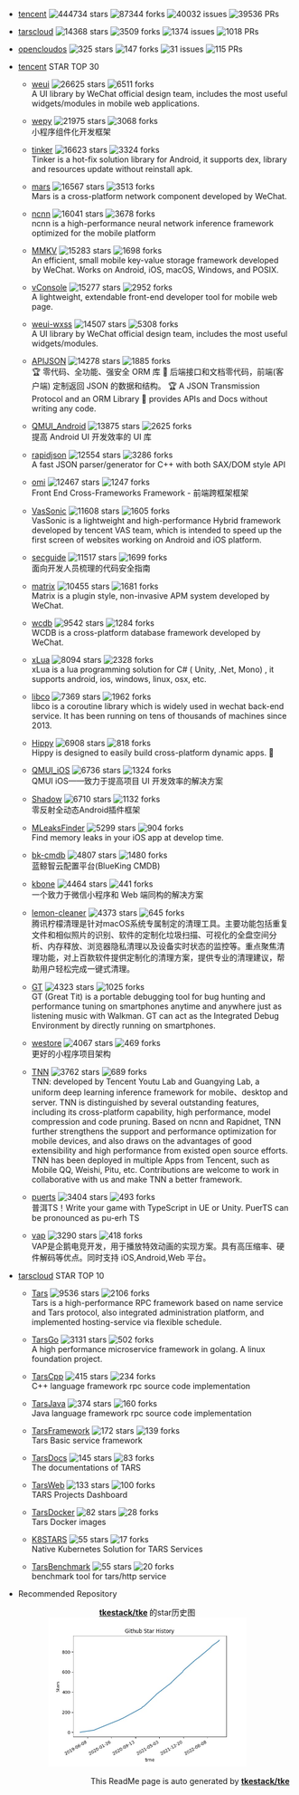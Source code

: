 
+ [tencent](https://github.com/tencent)
![444734 stars](https://img.shields.io/badge/Stars-444734-green)
![87344 forks](https://img.shields.io/badge/Forks-87344-green)
![40032 issues](https://img.shields.io/badge/Issues-40032-green)
![39536 PRs](https://img.shields.io/badge/PRs-39536-green)

+ [tarscloud](https://github.com/tarscloud)
![14368 stars](https://img.shields.io/badge/Stars-14368-green)
![3509 forks](https://img.shields.io/badge/Forks-3509-green)
![1374 issues](https://img.shields.io/badge/Issues-1374-green)
![1018 PRs](https://img.shields.io/badge/PRs-1018-green)

+ [opencloudos](https://github.com/opencloudos)
![325 stars](https://img.shields.io/badge/Stars-325-green)
![147 forks](https://img.shields.io/badge/Forks-147-green)
![31 issues](https://img.shields.io/badge/Issues-31-green)
![115 PRs](https://img.shields.io/badge/PRs-115-green)



+ [tencent](https://github.com/tencent) STAR TOP 30
    
    + [weui](https://github.com/tencent/weui) 
    ![26625 stars](https://img.shields.io/badge/Stars-26625-green)
    ![6511 forks](https://img.shields.io/badge/Forks-6511-green)  
    A UI library by WeChat official design team, includes the most useful widgets/modules in mobile web applications.
    
    + [wepy](https://github.com/tencent/wepy) 
    ![21975 stars](https://img.shields.io/badge/Stars-21975-green)
    ![3068 forks](https://img.shields.io/badge/Forks-3068-green)  
    小程序组件化开发框架
    
    + [tinker](https://github.com/tencent/tinker) 
    ![16623 stars](https://img.shields.io/badge/Stars-16623-green)
    ![3324 forks](https://img.shields.io/badge/Forks-3324-green)  
    Tinker is a hot-fix solution library for Android, it supports dex, library and resources update without reinstall apk.
    
    + [mars](https://github.com/tencent/mars) 
    ![16567 stars](https://img.shields.io/badge/Stars-16567-green)
    ![3513 forks](https://img.shields.io/badge/Forks-3513-green)  
    Mars is a cross-platform network component  developed by WeChat.
    
    + [ncnn](https://github.com/tencent/ncnn) 
    ![16041 stars](https://img.shields.io/badge/Stars-16041-green)
    ![3678 forks](https://img.shields.io/badge/Forks-3678-green)  
    ncnn is a high-performance neural network inference framework optimized for the mobile platform
    
    + [MMKV](https://github.com/tencent/MMKV) 
    ![15283 stars](https://img.shields.io/badge/Stars-15283-green)
    ![1698 forks](https://img.shields.io/badge/Forks-1698-green)  
    An efficient, small mobile key-value storage framework developed by WeChat. Works on Android, iOS, macOS, Windows, and POSIX.
    
    + [vConsole](https://github.com/tencent/vConsole) 
    ![15277 stars](https://img.shields.io/badge/Stars-15277-green)
    ![2952 forks](https://img.shields.io/badge/Forks-2952-green)  
    A lightweight, extendable front-end developer tool for mobile web page.
    
    + [weui-wxss](https://github.com/tencent/weui-wxss) 
    ![14507 stars](https://img.shields.io/badge/Stars-14507-green)
    ![5308 forks](https://img.shields.io/badge/Forks-5308-green)  
    A UI library by WeChat official design team, includes the most useful widgets/modules.
    
    + [APIJSON](https://github.com/tencent/APIJSON) 
    ![14278 stars](https://img.shields.io/badge/Stars-14278-green)
    ![1885 forks](https://img.shields.io/badge/Forks-1885-green)  
    🏆 零代码、全功能、强安全 ORM 库 🚀 后端接口和文档零代码，前端(客户端) 定制返回 JSON 的数据和结构。 🏆 A JSON Transmission Protocol and an ORM Library 🚀  provides APIs and Docs without writing any code.
    
    + [QMUI_Android](https://github.com/tencent/QMUI_Android) 
    ![13875 stars](https://img.shields.io/badge/Stars-13875-green)
    ![2625 forks](https://img.shields.io/badge/Forks-2625-green)  
    提高 Android UI 开发效率的 UI 库
    
    + [rapidjson](https://github.com/tencent/rapidjson) 
    ![12554 stars](https://img.shields.io/badge/Stars-12554-green)
    ![3286 forks](https://img.shields.io/badge/Forks-3286-green)  
    A fast JSON parser/generator for C++ with both SAX/DOM style API
    
    + [omi](https://github.com/tencent/omi) 
    ![12467 stars](https://img.shields.io/badge/Stars-12467-green)
    ![1247 forks](https://img.shields.io/badge/Forks-1247-green)  
     Front End Cross-Frameworks Framework - 前端跨框架框架
    
    + [VasSonic](https://github.com/tencent/VasSonic) 
    ![11608 stars](https://img.shields.io/badge/Stars-11608-green)
    ![1605 forks](https://img.shields.io/badge/Forks-1605-green)  
    VasSonic is a lightweight and high-performance Hybrid framework developed by tencent VAS team, which is intended to speed up the first screen of websites working on Android and iOS platform. 
    
    + [secguide](https://github.com/tencent/secguide) 
    ![11517 stars](https://img.shields.io/badge/Stars-11517-green)
    ![1699 forks](https://img.shields.io/badge/Forks-1699-green)  
    面向开发人员梳理的代码安全指南
    
    + [matrix](https://github.com/tencent/matrix) 
    ![10455 stars](https://img.shields.io/badge/Stars-10455-green)
    ![1681 forks](https://img.shields.io/badge/Forks-1681-green)  
    Matrix is a plugin style, non-invasive APM system developed by WeChat.
    
    + [wcdb](https://github.com/tencent/wcdb) 
    ![9542 stars](https://img.shields.io/badge/Stars-9542-green)
    ![1284 forks](https://img.shields.io/badge/Forks-1284-green)  
    WCDB is a cross-platform database framework developed by WeChat.
    
    + [xLua](https://github.com/tencent/xLua) 
    ![8094 stars](https://img.shields.io/badge/Stars-8094-green)
    ![2328 forks](https://img.shields.io/badge/Forks-2328-green)  
    xLua is a lua programming solution for  C# ( Unity, .Net, Mono) , it supports android, ios, windows, linux, osx, etc.
    
    + [libco](https://github.com/tencent/libco) 
    ![7369 stars](https://img.shields.io/badge/Stars-7369-green)
    ![1962 forks](https://img.shields.io/badge/Forks-1962-green)  
    libco is a coroutine library which is widely used in wechat  back-end service. It has been running on tens of thousands of machines since 2013.
    
    + [Hippy](https://github.com/tencent/Hippy) 
    ![6908 stars](https://img.shields.io/badge/Stars-6908-green)
    ![818 forks](https://img.shields.io/badge/Forks-818-green)  
    Hippy is designed to easily build cross-platform dynamic apps. 👏
    
    + [QMUI_iOS](https://github.com/tencent/QMUI_iOS) 
    ![6736 stars](https://img.shields.io/badge/Stars-6736-green)
    ![1324 forks](https://img.shields.io/badge/Forks-1324-green)  
    QMUI iOS——致力于提高项目 UI 开发效率的解决方案
    
    + [Shadow](https://github.com/tencent/Shadow) 
    ![6710 stars](https://img.shields.io/badge/Stars-6710-green)
    ![1132 forks](https://img.shields.io/badge/Forks-1132-green)  
    零反射全动态Android插件框架
    
    + [MLeaksFinder](https://github.com/tencent/MLeaksFinder) 
    ![5299 stars](https://img.shields.io/badge/Stars-5299-green)
    ![904 forks](https://img.shields.io/badge/Forks-904-green)  
    Find memory leaks in your iOS app at develop time.
    
    + [bk-cmdb](https://github.com/tencent/bk-cmdb) 
    ![4807 stars](https://img.shields.io/badge/Stars-4807-green)
    ![1480 forks](https://img.shields.io/badge/Forks-1480-green)  
    蓝鲸智云配置平台(BlueKing CMDB)
    
    + [kbone](https://github.com/tencent/kbone) 
    ![4464 stars](https://img.shields.io/badge/Stars-4464-green)
    ![441 forks](https://img.shields.io/badge/Forks-441-green)  
    一个致力于微信小程序和 Web 端同构的解决方案
    
    + [lemon-cleaner](https://github.com/tencent/lemon-cleaner) 
    ![4373 stars](https://img.shields.io/badge/Stars-4373-green)
    ![645 forks](https://img.shields.io/badge/Forks-645-green)  
    腾讯柠檬清理是针对macOS系统专属制定的清理工具。主要功能包括重复文件和相似照片的识别、软件的定制化垃圾扫描、可视化的全盘空间分析、内存释放、浏览器隐私清理以及设备实时状态的监控等。重点聚焦清理功能，对上百款软件提供定制化的清理方案，提供专业的清理建议，帮助用户轻松完成一键式清理。
    
    + [GT](https://github.com/tencent/GT) 
    ![4323 stars](https://img.shields.io/badge/Stars-4323-green)
    ![1025 forks](https://img.shields.io/badge/Forks-1025-green)  
    GT (Great Tit) is a portable debugging tool for bug hunting and performance tuning on smartphones anytime and anywhere just as listening music with Walkman. GT can act as the Integrated Debug Environment by directly running on smartphones.
    
    + [westore](https://github.com/tencent/westore) 
    ![4067 stars](https://img.shields.io/badge/Stars-4067-green)
    ![469 forks](https://img.shields.io/badge/Forks-469-green)  
    更好的小程序项目架构
    
    + [TNN](https://github.com/tencent/TNN) 
    ![3762 stars](https://img.shields.io/badge/Stars-3762-green)
    ![689 forks](https://img.shields.io/badge/Forks-689-green)  
    TNN: developed by Tencent Youtu Lab and Guangying Lab, a uniform deep learning inference framework for mobile、desktop and server. TNN is distinguished by several outstanding features, including its cross-platform capability, high performance, model compression and code pruning. Based on ncnn and Rapidnet, TNN further strengthens the support and performance optimization for mobile devices, and also draws on the advantages of good extensibility and high performance from existed open source efforts. TNN has been deployed in multiple Apps from Tencent, such as Mobile QQ, Weishi, Pitu, etc. Contributions are welcome to work in collaborative with us and make TNN a better framework. 
    
    + [puerts](https://github.com/tencent/puerts) 
    ![3404 stars](https://img.shields.io/badge/Stars-3404-green)
    ![493 forks](https://img.shields.io/badge/Forks-493-green)  
    普洱TS！Write your game with TypeScript in UE or Unity. PuerTS can be pronounced as pu-erh TS
    
    + [vap](https://github.com/tencent/vap) 
    ![3290 stars](https://img.shields.io/badge/Stars-3290-green)
    ![418 forks](https://img.shields.io/badge/Forks-418-green)  
    VAP是企鹅电竞开发，用于播放特效动画的实现方案。具有高压缩率、硬件解码等优点。同时支持 iOS,Android,Web 平台。
    

+ [tarscloud](https://github.com/tarscloud) STAR TOP 10
    
    + [Tars](https://github.com/tarscloud/Tars) 
    ![9536 stars](https://img.shields.io/badge/Stars-9536-green)
    ![2106 forks](https://img.shields.io/badge/Forks-2106-green)  
    Tars is a high-performance RPC framework based on name service and Tars protocol, also integrated administration platform, and implemented hosting-service via flexible schedule.
    
    + [TarsGo](https://github.com/tarscloud/TarsGo) 
    ![3131 stars](https://img.shields.io/badge/Stars-3131-green)
    ![502 forks](https://img.shields.io/badge/Forks-502-green)  
    A  high performance microservice  framework  in golang. A linux foundation project.
    
    + [TarsCpp](https://github.com/tarscloud/TarsCpp) 
    ![415 stars](https://img.shields.io/badge/Stars-415-green)
    ![234 forks](https://img.shields.io/badge/Forks-234-green)  
    C++ language framework rpc source code implementation
    
    + [TarsJava](https://github.com/tarscloud/TarsJava) 
    ![374 stars](https://img.shields.io/badge/Stars-374-green)
    ![160 forks](https://img.shields.io/badge/Forks-160-green)  
    Java language framework rpc source code implementation
    
    + [TarsFramework](https://github.com/tarscloud/TarsFramework) 
    ![172 stars](https://img.shields.io/badge/Stars-172-green)
    ![139 forks](https://img.shields.io/badge/Forks-139-green)  
    Tars Basic service framework
    
    + [TarsDocs](https://github.com/tarscloud/TarsDocs) 
    ![145 stars](https://img.shields.io/badge/Stars-145-green)
    ![83 forks](https://img.shields.io/badge/Forks-83-green)  
    The documentations of TARS
    
    + [TarsWeb](https://github.com/tarscloud/TarsWeb) 
    ![133 stars](https://img.shields.io/badge/Stars-133-green)
    ![100 forks](https://img.shields.io/badge/Forks-100-green)  
    TARS Projects Dashboard
    
    + [TarsDocker](https://github.com/tarscloud/TarsDocker) 
    ![82 stars](https://img.shields.io/badge/Stars-82-green)
    ![28 forks](https://img.shields.io/badge/Forks-28-green)  
    Tars Docker  images
    
    + [K8STARS](https://github.com/tarscloud/K8STARS) 
    ![55 stars](https://img.shields.io/badge/Stars-55-green)
    ![17 forks](https://img.shields.io/badge/Forks-17-green)  
    Native Kubernetes  Solution for TARS Services
    
    + [TarsBenchmark](https://github.com/tarscloud/TarsBenchmark) 
    ![55 stars](https://img.shields.io/badge/Stars-55-green)
    ![20 forks](https://img.shields.io/badge/Forks-20-green)  
    benchmark tool for tars/http service
    


+ Recommended Repository  
<p align="center">
      <strong>
        <a href="https://github.com/tkestack/tke" target="_blank">tkestack/tke</a>
      </strong>  的star历史图
  <br>
  <img src="https://raw.githubusercontent.com/ButterAndButterfly/GithubTools/master/data/stars_history.jpg" width="350px"></img>    
</p>

<p align="right">
      This ReadMe page is auto generated by 
      <strong>
        <a href="https://github.com/tkestack/tke" target="_blank">tkestack/tke</a><br>
      </strong>   
</p>